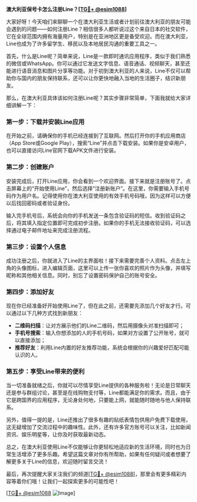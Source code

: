 **澳大利亚保号卡怎么注册Line？[[TG💪+ @esim1088](https://t.me/s/esim1088)]**

大家好呀！今天咱们来聊聊一个在澳大利亚生活或者计划前往澳大利亚的朋友可能会遇到的问题——如何注册Line？相信很多人都听说过这个来自日本的社交软件，它在全球范围内拥有海量用户，特别是在亚洲地区更是备受欢迎。而在澳大利亚，Line也成为了许多留学生、移民以及本地居民沟通的重要工具之一。

首先，什么是Line呢？简单来说，Line是一款即时通讯应用程序，类似于我们熟悉的微信或WhatsApp。你可以通过它发送文字信息、语音通话、视频聊天，甚至还能进行语音消息和图片分享等功能。对于初到澳大利亚的人来说，Line不仅可以帮助你与国内的朋友保持联系，还可以让你更快地融入当地的生活圈子，结识新朋友。

那么，在澳大利亚具体该如何注册Line呢？其实步骤非常简单，下面我就给大家详细讲解一下：

### 第一步：下载并安装Line应用

在开始之前，请确保你的手机已经连接到了互联网。然后打开你的手机应用商店（App Store或Google Play），搜索“Line”并点击下载安装。如果你是安卓用户，也可以直接访问Line官网下载APK文件进行安装。

### 第二步：创建账户

安装完成后，打开Line应用，你会看到一个欢迎界面。接下来就是注册账号了。点击屏幕上的“开始使用Line”，然后选择“注册新账户”。在这里，你需要输入手机号码作为用户名。记得使用你在澳大利亚使用的有效手机号码哦，因为这样可以方便以后找回密码或者验证身份。

输入完手机号后，系统会向你的手机发送一条包含验证码的短信。收到验证码之后，将其填入指定位置即可完成初步注册。如果你的手机无法接收验证码，可以选择通过电子邮件地址来完成注册流程。

### 第三步：设置个人信息

成功注册之后，你就进入了Line的主界面啦！接下来需要完善个人资料。点击左上角的头像图标，进入编辑页面，这里可以上传一张你喜欢的照片作为头像，并填写昵称和其他相关信息。同时，别忘了设置密码保护自己的账号安全。

### 第四步：添加好友

现在你已经准备好开始使用Line了，但在此之前，还需要先添加几个好友才行。可以通过以下几种方式找到新朋友：
- **二维码扫描**：让对方展示他们的Line二维码，然后用摄像头对准扫描即可；
- **手机号搜索**：输入你想添加的人的手机号码，如果对方设置了公开账号，就可以直接添加；
- **推荐好友**：利用Line内置的好友推荐功能，系统会根据你的兴趣爱好匹配可能认识的人。

### 第五步：享受Line带来的便利

当一切准备就绪之后，你就可以尽情享受Line提供的各种服务啦！无论是日常聊天还是参与群组讨论，甚至是在线购物支付等，Line都能满足你的需求。而且，由于它是跨国界的应用程序，无论身处何地，只要能上网，就能随时随地与他人保持联系。

另外，值得一提的是，Line还推出了很多有趣的贴纸表情包供用户免费下载使用，这无疑增加了交流过程中的趣味性。此外，还有许多官方账号可以关注，比如新闻资讯、娱乐明星等，让你及时获取最新动态。

总之，在澳大利亚使用Line不仅能够让你更轻松地适应新的生活环境，同时也为日常生活增添了更多乐趣。希望这篇文章对你有所帮助，如果有任何疑问或者想要了解更多关于Line的信息，欢迎随时留言交流！

最后，再次提醒大家关注我们的频道[[TG💪+ @esim1088](https://t.me/s/esim1088)]，那里会有更多精彩内容等着你们哦！让我们一起探索更多的可能性吧！

[[TG💪+ @esim1088](https://t.me/s/esim1088) ![Image](https://i.postimg.cc/4NQfJmqS/Snipaste-2025-05-13-00-14-12.png)]